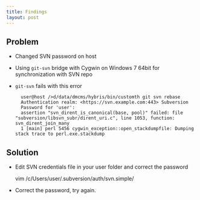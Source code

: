 ```yaml
---
title: Findings
layout: post
---
```


Problem
-------

* Changed SVN password on host
* Using `git-svn` bridge with Cygwin on Windows 7 64bit for synchronization with SVN repo
* `git-svn` fails with this error


        user@host />d/data/dmcms/hybris/bin/customth git svn rebase
        Authentication realm: <https://svn.example.com:443> Subversion
        Password for 'user':
        assertion "svn_dirent_is_canonical(base, pool)" failed: file "subversion/libsvn_subr/dirent_uri.c", line 1053, function: svn_dirent_join_many
        1 [main] perl 5456 cygwin_exception::open_stackdumpfile: Dumping stack trace to perl.exe.stackdump


Solution
--------

* Edit SVN credentials file in your user folder and correct the password

    vim /c/Users/user/.subversion/auth/svn.simple/<md5-hash-filename>

* Correct the password, try again. 
